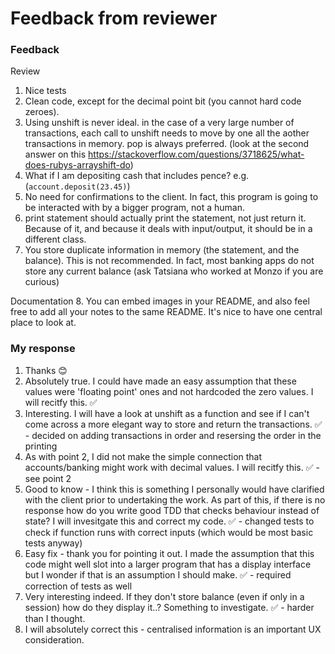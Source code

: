 # Feedback from reviewer

### Feedback

Review
1. Nice tests
2. Clean code, except for the decimal point bit (you cannot hard code zeroes).
3. Using unshift is never ideal. in the case of a very large number of transactions, each call to unshift needs to move by one all the aother transactions in memory. pop is always preferred. (look at the second answer on this https://stackoverflow.com/questions/3718625/what-does-rubys-arrayshift-do)
4. What if I am depositing cash that includes pence? e.g. (`account.deposit(23.45)`)
5. No need for confirmations to the client. In fact, this program is going to be interacted with by a bigger program, not a human.
6. print statement should actually print the statement, not just return it. Because of it, and because it deals with input/output, it should be in a different class.
7. You store duplicate information in memory (the statement, and the balance). This is not recommended. In fact, most banking apps do not store any current balance (ask Tatsiana who worked at Monzo if you are curious)

Documentation
8. You can embed images in your README, and also feel free to add all your notes to the same README. It's nice to have one central place to look at.

### My response

1. Thanks 😊
2. Absolutely true. I could have made an easy assumption that these values were 'floating point' ones and not hardcoded the zero values. I will recitfy this. ✅
3. Interesting. I will have a look at unshift as a function and see if I can't come across a more elegant way to store and return the transactions. ✅ - decided on adding transactions in order and resersing the order in the printing
4. As with point 2, I did not make the simple connection that accounts/banking might work with decimal values. I will recitfy this. ✅ - see point 2
5. Good to know - I think this is something I personally would have clarified with the client prior to undertaking the work. As part of this, if there is no response how do you write good TDD that checks behaviour instead of state? I will invesitgate this and correct my code. ✅ - changed tests to check if function runs with correct inputs (which would be most basic tests anyway)
6. Easy fix - thank you for pointing it out. I made the assumption that this code might well slot into a larger program that has a display interface but I wonder if that is an assumption I should make. ✅ - required correction of tests as well
7. Very interesting indeed. If they don't store balance (even if only in a session) how do they display it..? Something to investigate. ✅ - harder than I thought.
8. I will absolutely correct this - centralised information is an important UX consideration.

